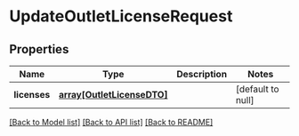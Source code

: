 # UpdateOutletLicenseRequest

## Properties
Name | Type | Description | Notes
------------ | ------------- | ------------- | -------------
**licenses** | [**array[OutletLicenseDTO]**](OutletLicenseDTO.md) |  | [default to null]

[[Back to Model list]](../README.md#documentation-for-models) [[Back to API list]](../README.md#documentation-for-api-endpoints) [[Back to README]](../README.md)


